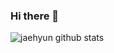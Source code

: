 ### Hi there 👋

![jaehyun github stats](https://github-readme-stats.vercel.app/api?username=vljh246v&show_icons=true&theme=merko)
